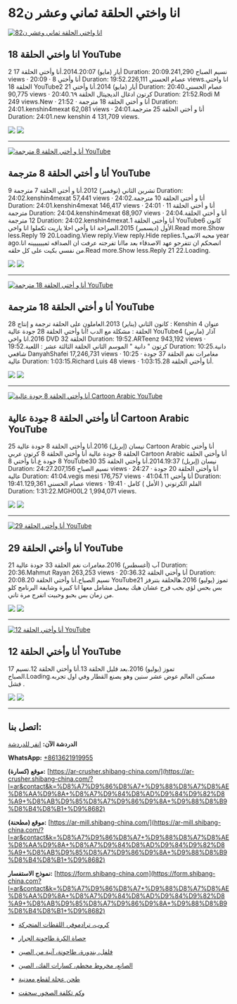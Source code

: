 # انا واختي الحلقة ثماني وعشر ن82

<a href="https://swt.shibang-china.com/?l=ar&img&k=%D8%A7%D9%86%D8%A7+%D9%88%D8%A7%D8%AE%D8%AA%D9%8A+%D8%A7%D9%84%D8%AD%D9%84%D9%82%D8%A9+%D8%AB%D9%85%D8%A7%D9%86%D9%8A+%D9%88%D8%B9%D8%B4%D8%B1+%D9%8682" target="_blank">![انا واختي الحلقة ثماني وعشر ن82](http://static.shibang-china.com/all-800x300/1506.jpg)</a>

## انا واختي الحلقة 18 YouTube
2 أيار (مايو) 2014.20:07.أنا وأختي الحلقة 17 Duration: 20:09.نسيم الصباح 241,290 views &middot; 20:09 &middot; أنا وأختي 8 Duration: 19:52.عصام الحسني 226,111 views.انا واختي الحلقة 18 YouTube2 أيار (مايو) 2014.أنا وأختي 21 Duration: 20:40.عصام الحسني 90,775 views &middot; 20:40.كرتون ادغال الديجيتال الحلقة ٦٩ Duration: 21:52.Rodi M 249 views.New &middot; 21:52 &middot; أنا و أختي الحلقة 18 مترجمة Duration: 24:01.kenshin4mexat 62,081 views &middot; 24:01.أنا و أختي الحلقة 25 مترجمة Duration: 24:01.new kenshin 4 131,709 views.


<a href="https://whatsapp.shibangsoft.com/WhatsApp.php" target="_blank" title="WhatsApp">![](http://static.shibang-china.com/icon/whatsapp.png)</a> <a href="https://swt.shibang-china.com/?l=ar&icon&k=%D8%A7%D9%86%D8%A7+%D9%88%D8%A7%D8%AE%D8%AA%D9%8A+%D8%A7%D9%84%D8%AD%D9%84%D9%82%D8%A9+%D8%AB%D9%85%D8%A7%D9%86%D9%8A+%D9%88%D8%B9%D8%B4%D8%B1+%D9%8682" target="_blank">![](http://static.shibang-china.com/icon/chat-ar.png)</a>

---

<a href="https://swt.shibang-china.com/?l=ar&img&k=%D8%A7%D9%86%D8%A7+%D9%88%D8%A7%D8%AE%D8%AA%D9%8A+%D8%A7%D9%84%D8%AD%D9%84%D9%82%D8%A9+%D8%AB%D9%85%D8%A7%D9%86%D9%8A+%D9%88%D8%B9%D8%B4%D8%B1+%D9%8682" target="_blank">![أنا و أختي الحلقة 8 مترجمة YouTube](http://static.shibang-china.com/all-800x300/1242.jpg)</a>

## أنا و أختي الحلقة 8 مترجمة YouTube
9 تشرين الثاني (نوفمبر) 2012.أنا و أختي الحلقة 7 مترجمة Duration: 24:02.kenshin4mexat 57,441 views &middot; 24:02.أنا و أختي الحلقة 10 مترجمة Duration: 24:01.kenshin4mexat 146,417 views &middot; 24:01 &middot; أنا و أختي الحلقة 11 مترجمة Duration: 24:04.kenshin4mexat 68,907 views &middot; 24:04.أنا و أختي الحلقة 12 مترجمة Duration: 24:02.kenshin4mexat.أنا وأختي الحلقة 1 YouTube6 كانون الأول (ديسمبر) 2015.الصراحة انا وأخي احلا ياريت تكملوا انا واخي﻿.Read more.Show less.Reply 19 20.Loading.View reply.View reply.Hide replies.محبه الانمي1 year ago.انصحكم ان تتفرجو عهد الاصدقاء بعد ماانا تفرجته عرفت ان الصداقه ثميييييينه انا من نفسي بكيت على كل حلقه﻿.Read more.Show less.Reply 21 22.Loading.


<a href="https://whatsapp.shibangsoft.com/WhatsApp.php" target="_blank" title="WhatsApp">![](http://static.shibang-china.com/icon/whatsapp.png)</a> <a href="https://swt.shibang-china.com/?l=ar&icon&k=%D8%A7%D9%86%D8%A7+%D9%88%D8%A7%D8%AE%D8%AA%D9%8A+%D8%A7%D9%84%D8%AD%D9%84%D9%82%D8%A9+%D8%AB%D9%85%D8%A7%D9%86%D9%8A+%D9%88%D8%B9%D8%B4%D8%B1+%D9%8682" target="_blank">![](http://static.shibang-china.com/icon/chat-ar.png)</a>

---

<a href="https://swt.shibang-china.com/?l=ar&img&k=%D8%A7%D9%86%D8%A7+%D9%88%D8%A7%D8%AE%D8%AA%D9%8A+%D8%A7%D9%84%D8%AD%D9%84%D9%82%D8%A9+%D8%AB%D9%85%D8%A7%D9%86%D9%8A+%D9%88%D8%B9%D8%B4%D8%B1+%D9%8682" target="_blank">![أنا و أختي الحلقة 18 مترجمة YouTube](http://static.shibang-china.com/all-800x300/449.jpg)</a>

## أنا و أختي الحلقة 18 مترجمة YouTube
28 كانون الثاني (يناير) 2013.العاملون على الحلقة ترجمة و إنتاج : Kenshin 4 عنوان الحلقة : مشكلة مع الدب !أنا وأختي الحلقة 28 جودة عالية YouTube4 آذار (مارس) 2016.انا واخي DVD الحلقة 32 Duration: 19:52.ARTeenz 943,192 views &middot; 19:52.كرتون &quot; دانية &quot; الموسم الثاني الحلقة الثالثة عشر : اللعبة Duration: 10:25.دانية شافعي DanyahShafei 17,246,731 views &middot; 10:25 &middot; مغامرات نغم الحلقة 37 جودة عالية Duration: 1:03:15.Richard Luis 48 views &middot; 1:03:15.أنا وأختي الحلقة 28.


<a href="https://whatsapp.shibangsoft.com/WhatsApp.php" target="_blank" title="WhatsApp">![](http://static.shibang-china.com/icon/whatsapp.png)</a> <a href="https://swt.shibang-china.com/?l=ar&icon&k=%D8%A7%D9%86%D8%A7+%D9%88%D8%A7%D8%AE%D8%AA%D9%8A+%D8%A7%D9%84%D8%AD%D9%84%D9%82%D8%A9+%D8%AB%D9%85%D8%A7%D9%86%D9%8A+%D9%88%D8%B9%D8%B4%D8%B1+%D9%8682" target="_blank">![](http://static.shibang-china.com/icon/chat-ar.png)</a>

---

<a href="https://swt.shibang-china.com/?l=ar&img&k=%D8%A7%D9%86%D8%A7+%D9%88%D8%A7%D8%AE%D8%AA%D9%8A+%D8%A7%D9%84%D8%AD%D9%84%D9%82%D8%A9+%D8%AB%D9%85%D8%A7%D9%86%D9%8A+%D9%88%D8%B9%D8%B4%D8%B1+%D9%8682" target="_blank">![أنا وأختي الحلقة 8 جودة عالية Cartoon Arabic YouTube](http://static.shibang-china.com/all-800x300/827.jpg)</a>

## أنا وأختي الحلقة 8 جودة عالية Cartoon Arabic YouTube
25 نيسان (إبريل) 2016.أنا وأختي الحلقة 8 جودة عالية Cartoon Arabic أنا وأختي الحلقة 8 جودة عالية أنا وأختي الحلقة 8 كرتون عربي Cartoon Arabic أنا وأختي الحلقة 8 جودة ع.أنا وأختي 8 YouTube30 نيسان (إبريل) 2014.19:37.أنا وأختي الحلقة 35 Duration: 24:27.نسيم الصباح 207,156 views &middot; 24:27 &middot; أنا وأختي الحلقة 20 جودة عالية Duration: 41:04.vegis mesi 176,757 views &middot; 41:04.أنا وأختي 11 Duration: 19:41.عصام الحسني 129,361 views &middot; 19:41 &middot; الفلم الكرتوني ( الأمل ) كامل Duration: 1:31:22.MGH00L2 1,994,071 views.


<a href="https://whatsapp.shibangsoft.com/WhatsApp.php" target="_blank" title="WhatsApp">![](http://static.shibang-china.com/icon/whatsapp.png)</a> <a href="https://swt.shibang-china.com/?l=ar&icon&k=%D8%A7%D9%86%D8%A7+%D9%88%D8%A7%D8%AE%D8%AA%D9%8A+%D8%A7%D9%84%D8%AD%D9%84%D9%82%D8%A9+%D8%AB%D9%85%D8%A7%D9%86%D9%8A+%D9%88%D8%B9%D8%B4%D8%B1+%D9%8682" target="_blank">![](http://static.shibang-china.com/icon/chat-ar.png)</a>

---

<a href="https://swt.shibang-china.com/?l=ar&img&k=%D8%A7%D9%86%D8%A7+%D9%88%D8%A7%D8%AE%D8%AA%D9%8A+%D8%A7%D9%84%D8%AD%D9%84%D9%82%D8%A9+%D8%AB%D9%85%D8%A7%D9%86%D9%8A+%D9%88%D8%B9%D8%B4%D8%B1+%D9%8682" target="_blank">![أنا وأختي الحلقة 29 YouTube](http://static.shibang-china.com/all-800x300/1523.jpg)</a>

## أنا وأختي الحلقة 29 YouTube
21 آب (أغسطس) 2016.مغامرات نغم الحلقة 33 جودة عالية Duration: 20:36.Mahmut Rayan 263,253 views &middot; 20:36.أنا وأختي الحلقة 32 Duration: 20:08.نسيم الصباح.أنا وأختي الحلقة 20 YouTube21 تموز (يوليو) 2016.هالحلقة بتنرفز بس بحس لؤي بحب فرح عشان هيك بيعمل مشامل معها انا كبيرة وشايفة البرنامج كلو من زمان بس بحبو وحبيت اتفرج مرة تاني﻿.


<a href="https://whatsapp.shibangsoft.com/WhatsApp.php" target="_blank" title="WhatsApp">![](http://static.shibang-china.com/icon/whatsapp.png)</a> <a href="https://swt.shibang-china.com/?l=ar&icon&k=%D8%A7%D9%86%D8%A7+%D9%88%D8%A7%D8%AE%D8%AA%D9%8A+%D8%A7%D9%84%D8%AD%D9%84%D9%82%D8%A9+%D8%AB%D9%85%D8%A7%D9%86%D9%8A+%D9%88%D8%B9%D8%B4%D8%B1+%D9%8682" target="_blank">![](http://static.shibang-china.com/icon/chat-ar.png)</a>

---

<a href="https://swt.shibang-china.com/?l=ar&img&k=%D8%A7%D9%86%D8%A7+%D9%88%D8%A7%D8%AE%D8%AA%D9%8A+%D8%A7%D9%84%D8%AD%D9%84%D9%82%D8%A9+%D8%AB%D9%85%D8%A7%D9%86%D9%8A+%D9%88%D8%B9%D8%B4%D8%B1+%D9%8682" target="_blank">![أنا وأختي الحلقة 12 YouTube](http://static.shibang-china.com/all-800x300/156.jpg)</a>

## أنا وأختي الحلقة 12 YouTube
17 تموز (يوليو) 2016.بعد قليل الحلقة 13.أنا وأختي الحلقة 12.نسيم الصباح.Loading.مسكين العالم عوض عشر سنين وهو يصنع القطار وفي اول تجربه فشل ﻿.

<a href="https://whatsapp.shibangsoft.com/WhatsApp.php" target="_blank" title="WhatsApp">![](http://static.shibang-china.com/icon/whatsapp.png)</a> <a href="https://swt.shibang-china.com/?l=ar&icon&k=%D8%A7%D9%86%D8%A7+%D9%88%D8%A7%D8%AE%D8%AA%D9%8A+%D8%A7%D9%84%D8%AD%D9%84%D9%82%D8%A9+%D8%AB%D9%85%D8%A7%D9%86%D9%8A+%D9%88%D8%B9%D8%B4%D8%B1+%D9%8682" target="_blank">![](http://static.shibang-china.com/icon/chat-ar.png)</a>

---
## اتصل بنا:

**الدردشة الآن:** [انقر للدردشة](https://swt.shibang-china.com?l=ar&contact&k=%D8%A7%D9%86%D8%A7+%D9%88%D8%A7%D8%AE%D8%AA%D9%8A+%D8%A7%D9%84%D8%AD%D9%84%D9%82%D8%A9+%D8%AB%D9%85%D8%A7%D9%86%D9%8A+%D9%88%D8%B9%D8%B4%D8%B1+%D9%8682)

**WhatsApp:**  [+8613621919955](https://whatsapp.shibangsoft.com/WhatsApp.php)

**موقع (كسارة):** [https://ar-crusher.shibang-china.com/](https://ar-crusher.shibang-china.com/?l=ar&contact&k=%D8%A7%D9%86%D8%A7+%D9%88%D8%A7%D8%AE%D8%AA%D9%8A+%D8%A7%D9%84%D8%AD%D9%84%D9%82%D8%A9+%D8%AB%D9%85%D8%A7%D9%86%D9%8A+%D9%88%D8%B9%D8%B4%D8%B1+%D9%8682)

**موقع (مطحنة):** [https://ar-mill.shibang-china.com/](https://ar-mill.shibang-china.com/?l=ar&contact&k=%D8%A7%D9%86%D8%A7+%D9%88%D8%A7%D8%AE%D8%AA%D9%8A+%D8%A7%D9%84%D8%AD%D9%84%D9%82%D8%A9+%D8%AB%D9%85%D8%A7%D9%86%D9%8A+%D9%88%D8%B9%D8%B4%D8%B1+%D9%8682)

**نموذج الاستفسار:** [https://form.shibang-china.com](https://form.shibang-china.com?l=ar&contact&k=%D8%A7%D9%86%D8%A7+%D9%88%D8%A7%D8%AE%D8%AA%D9%8A+%D8%A7%D9%84%D8%AD%D9%84%D9%82%D8%A9+%D8%AB%D9%85%D8%A7%D9%86%D9%8A+%D9%88%D8%B9%D8%B4%D8%B1+%D9%8682)

* [كروب، ترادموفر، اللقطات المتحركة](../31/%D9%83%D8%B1%D9%88%D8%A8%D8%8C%20%D8%AA%D8%B1%D8%A7%D8%AF%D9%85%D9%88%D9%81%D8%B1%D8%8C%20%D8%A7%D9%84%D9%84%D9%82%D8%B7%D8%A7%D8%AA%20%D8%A7%D9%84%D9%85%D8%AA%D8%AD%D8%B1%D9%83%D8%A9.md)

* [حصاة الكرة طاحونة الجرار](../33/%D8%AD%D8%B5%D8%A7%D8%A9%20%D8%A7%D9%84%D9%83%D8%B1%D8%A9%20%D8%B7%D8%A7%D8%AD%D9%88%D9%86%D8%A9%20%D8%A7%D9%84%D8%AC%D8%B1%D8%A7%D8%B1.md)

* [فلفل، بندورة، طاحونة، آنية من الصين](../34/%D9%81%D9%84%D9%81%D9%84%D8%8C%20%D8%A8%D9%86%D8%AF%D9%88%D8%B1%D8%A9%D8%8C%20%D8%B7%D8%A7%D8%AD%D9%88%D9%86%D8%A9%D8%8C%20%D8%A2%D9%86%D9%8A%D8%A9%20%D9%85%D9%86%20%D8%A7%D9%84%D8%B5%D9%8A%D9%86.md)

* [الصانع، مخروط محطم، كسارات الفك، الصين](../33/%D8%A7%D9%84%D8%B5%D8%A7%D9%86%D8%B9%D8%8C%20%D9%85%D8%AE%D8%B1%D9%88%D8%B7%20%D9%85%D8%AD%D8%B7%D9%85%D8%8C%20%D9%83%D8%B3%D8%A7%D8%B1%D8%A7%D8%AA%20%D8%A7%D9%84%D9%81%D9%83%D8%8C%20%D8%A7%D9%84%D8%B5%D9%8A%D9%86.md)

* [طحن عجلة لقطع معدنية](../32/%D8%B7%D8%AD%D9%86%20%D8%B9%D8%AC%D9%84%D8%A9%20%D9%84%D9%82%D8%B7%D8%B9%20%D9%85%D8%B9%D8%AF%D9%86%D9%8A%D8%A9.md)

* [وكم تكلفة الصخور سحقت](../31/%D9%88%D9%83%D9%85%20%D8%AA%D9%83%D9%84%D9%81%D8%A9%20%D8%A7%D9%84%D8%B5%D8%AE%D9%88%D8%B1%20%D8%B3%D8%AD%D9%82%D8%AA.md)